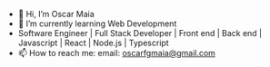 - 👋 Hi, I’m Oscar Maia
- 🌱 I’m currently learning Web Development
- Software Engineer | Full Stack Developer | Front end | Back end | Javascript | React | Node.js | Typescript
- 📫 How to reach me: email: oscarfgmaia@gmail.com
 
<!---
oscarfgmaia/oscarfgmaia is a ✨ special ✨ repository because its `README.md` (this file) appears on your GitHub profile.
You can click the Preview link to take a look at your changes.
--->
